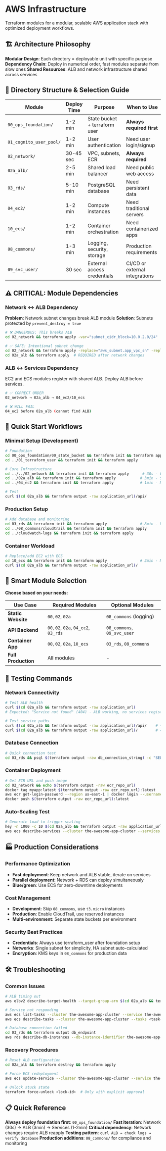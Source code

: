# AWS Infrastructure

Terraform modules for a modular, scalable AWS application stack with optimized deployment workflows.

## 🏗️ **Architecture Philosophy**

**Modular Design**: Each directory = deployable unit with specific purpose
**Dependency Chain**: Deploy in numerical order, fast modules separate from slow ones
**Shared Resources**: ALB and network infrastructure shared across services

## 📁 **Directory Structure & Selection Guide**

| Module | Deploy Time | Purpose | When to Use |
|--------|-------------|---------|-------------|
| `00_ops_foundation/` | 1-2 min | State bucket + terraform user | **Always required first** |
| `01_cognito_user_pool/` | 1-2 min | User authentication | Need user login/signup |
| `02_network/` | 30-45 sec | VPC, subnets, ECR | **Always required** |
| `02a_alb/` | 2-5 min | Shared load balancer | Need public web access |
| `03_rds/` | 5-10 min | PostgreSQL database | Need persistent data |
| `04_ec2/` | 1-2 min | Compute instances | Need traditional servers |
| `10_ecs/` | 1-2 min | Container orchestration | Need containerized apps |
| `08_commons/` | 1-3 min | Logging, security, storage | Production requirements |
| `09_svc_user/` | 30 sec | External access credentials | CI/CD or external integrations |

## ⚠️ **CRITICAL: Module Dependencies**

### **Network ↔ ALB Dependency**
**Problem**: Network subnet changes break ALB module
**Solution**: Subnets protected by `prevent_destroy = true`

```bash
# ❌ DANGEROUS: This breaks ALB
cd 02_network && terraform apply -var="subnet_cidr_block=10.0.2.0/24"

# ✅ SAFE: Intentional subnet change
cd 02_network && terraform apply -replace="aws_subnet.app_vpc_sn" -replace="aws_subnet.subnet_ha_2" 
cd 02a_alb && terraform apply  # REQUIRED after network changes
```

### **ALB ↔ Services Dependency**
EC2 and ECS modules register with shared ALB. Deploy ALB before services.

```bash
# ✅ CORRECT ORDER
02_network → 02a_alb → 04_ec2/10_ecs

# ❌ WILL FAIL
04_ec2 before 02a_alb (cannot find ALB)
```

## 🚀 **Quick Start Workflows**

### **Minimal Setup (Development)**
```bash
# Foundation
cd 00_ops_foundation/00_state_bucket && terraform init && terraform apply
cd ../01_terraform_user && terraform init && terraform apply

# Core Infrastructure
cd ../../02_network && terraform init && terraform apply      # 30s - Fast
cd ../02a_alb && terraform init && terraform apply           # 3min - Slow
cd ../04_ec2 && terraform init && terraform apply            # 1min - Medium

# Test
curl $(cd 02a_alb && terraform output -raw application_url)/api/
```

### **Production Setup**
```bash
# Add database and monitoring
cd 03_rds && terraform init && terraform apply               # 8min - Very slow
cd ../08_commons/cloudtrail && terraform init && terraform apply
cd ../cloudwatch-logs && terraform init && terraform apply
```

### **Container Workload**
```bash
# Replace/add EC2 with ECS
cd 10_ecs && terraform init && terraform apply               # 2min - Medium
curl $(cd 02a_alb && terraform output -raw application_url)/
```

## 🎯 **Smart Module Selection**

**Choose based on your needs:**

| Use Case | Required Modules | Optional Modules |
|----------|------------------|------------------|
| **Static Website** | `00`, `02`, `02a` | `08_commons` (logging) |
| **API Backend** | `00`, `02`, `02a`, `04_ec2`, `03_rds` | `08_commons`, `09_svc_user` |
| **Container App** | `00`, `02`, `02a`, `10_ecs` | `03_rds`, `08_commons` |
| **Full Production** | All modules | - |

## 🧪 **Testing Commands**

### **Network Connectivity**
```bash
# Test ALB health
curl $(cd 02a_alb && terraform output -raw application_url)
# Expected: "Service not found" (404) - ALB working, no services registered

# Test service paths
curl $(cd 02a_alb && terraform output -raw application_url)/api/    # → EC2
curl $(cd 02a_alb && terraform output -raw application_url)/        # → ECS
```

### **Database Connection**
```bash
# Quick connection test
cd 03_rds && psql $(terraform output -raw db_connection_string) -c "SELECT version();"
```

### **Container Deployment**
```bash
# Get ECR URL and push image
cd 02_network && echo $(terraform output -raw ecr_repo_url)
docker tag myapp:latest $(terraform output -raw ecr_repo_url):latest
aws ecr get-login-password --region us-east-1 | docker login --username AWS --password-stdin $(terraform output -raw ecr_repo_url)
docker push $(terraform output -raw ecr_repo_url):latest
```

### **Auto-Scaling Test**
```bash
# Generate load to trigger scaling
hey -n 1000 -c 10 $(cd 02a_alb && terraform output -raw application_url)/api/
aws ecs describe-services --cluster the-awesome-app-cluster --services the-awesome-app-service --query 'services[0].desiredCount'
```

## 🏭 **Production Considerations**

### **Performance Optimization**
- **Fast deployment**: Keep network and ALB stable, iterate on services
- **Parallel deployment**: Network + RDS can deploy simultaneously  
- **Blue/green**: Use ECS for zero-downtime deployments

### **Cost Management**
- **Development**: Skip `08_commons`, use `t3.micro` instances
- **Production**: Enable CloudTrail, use reserved instances
- **Multi-environment**: Separate state buckets per environment

### **Security Best Practices**
- **Credentials**: Always use terraform_user after foundation setup
- **Networks**: Single subnet for simplicity, HA subnet auto-calculated
- **Encryption**: KMS keys in `08_commons` for production data

## 🛠️ **Troubleshooting**

### **Common Issues**
```bash
# ALB timing out
aws elbv2 describe-target-health --target-group-arn $(cd 02a_alb && terraform output -raw alb_arn)

# Service not responding  
aws ecs list-tasks --cluster the-awesome-app-cluster --service the-awesome-app-service
aws ecs describe-tasks --cluster the-awesome-app-cluster --tasks <task-id>

# Database connection failed
cd 03_rds && terraform output db_endpoint
aws rds describe-db-instances --db-instance-identifier the-awesome-app-db
```

### **Recovery Procedures**
```bash
# Reset ALB configuration
cd 02a_alb && terraform destroy && terraform apply

# Force ECS redeployment  
aws ecs update-service --cluster the-awesome-app-cluster --service the-awesome-app-service --force-new-deployment

# Unlock stuck state
terraform force-unlock <lock-id>  # Only with explicit approval
```

## 📋 **Quick Reference**

**Always deploy foundation first**: `00_ops_foundation/`
**Fast iteration**: Network (30s) → ALB (3min) → Services (1-2min)
**Critical dependency**: Network changes require ALB reapply
**Testing pattern**: `curl ALB → check logs → verify database`
**Production additions**: `08_commons/` for compliance and monitoring